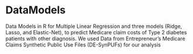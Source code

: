 # DataModels
Data Models in R for Multiple Linear Regression and three models (Ridge, Lasso, and Elastic-Net), to predict Medicare claim costs of Type 2 diabetes patients with other diagnosis. We used  Data from Entrepreneur’s Medicare Claims Synthetic Public Use Files (DE-SynPUFs) for our analysis
